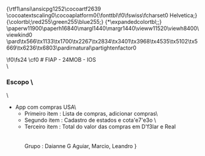 {\rtf1\ansi\ansicpg1252\cocoartf2639
\cocoatextscaling0\cocoaplatform0{\fonttbl\f0\fswiss\fcharset0 Helvetica;}
{\colortbl;\red255\green255\blue255;}
{\*\expandedcolortbl;;}
\paperw11900\paperh16840\margl1440\margr1440\vieww11520\viewh8400\viewkind0
\pard\tx566\tx1133\tx1700\tx2267\tx2834\tx3401\tx3968\tx4535\tx5102\tx5669\tx6236\tx6803\pardirnatural\partightenfactor0

\f0\fs24 \cf0 # FIAP - 24MOB - IOS\
\
### Escopo \
\
- App com compras USA\
	- Primeiro item : Lista de compras, adicionar compras\
	- Segundo item : Cadastro de estados e cota\'e7\'e3o \
	- Terceiro item : Total do valor das compras em D\'f3lar e Real\
\
\
Grupo : Daianne G Aguiar, Marcio, Leandro }
